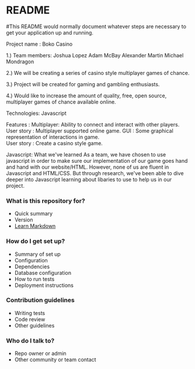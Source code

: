 # README #

#This README would normally document whatever steps are necessary to get your application up and running.

Project name : Boko Casino

1.) Team members:
		Joshua Lopez
		Adam McBay
		Alexander Martin
		Michael Mondragon

2.) We will be creating a series of casino style multiplayer games of chance.

3.) Project will be created for gaming and gambling enthusiasts.

4.) Would like to increase the amount of quality, free, open source, multiplayer games of chance available online.


Technologies: Javascript

Features : 
Multiplayer: Ability to connect and interact with other players.  
User story : Multiplayer supported online game.
GUI : Some graphical representation of interactions in game.  
User story : Create a casino style game.



Javascript: What we've learned
	As a team, we have chosen to use javascript in order to make sure our implementation of our game goes hand and hand with our website/HTML. However, none of us are fluent in Javascript and HTML/CSS. But through research, we've been able to dive deeper into Javascript learning about libaries to use to help us in our project.




### What is this repository for? ###

* Quick summary
* Version
* [Learn Markdown](https://bitbucket.org/tutorials/markdowndemo)

### How do I get set up? ###

* Summary of set up
* Configuration
* Dependencies
* Database configuration
* How to run tests
* Deployment instructions

### Contribution guidelines ###

* Writing tests
* Code review
* Other guidelines

### Who do I talk to? ###

* Repo owner or admin
* Other community or team contact